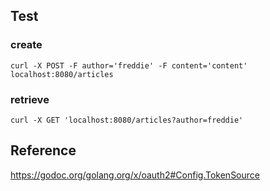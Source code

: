 ## Test
### create
`curl -X POST -F author='freddie' -F content='content' localhost:8080/articles`

### retrieve
`curl -X GET 'localhost:8080/articles?author=freddie'`


## Reference
https://godoc.org/golang.org/x/oauth2#Config.TokenSource